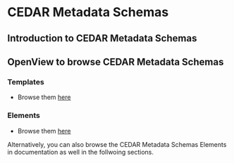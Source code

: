 # CEDAR Metadata Schemas

## Introduction to CEDAR Metadata Schemas

## OpenView to browse CEDAR Metadata Schemas

### Templates

- Browse them [here](https://openview.metadatacenter.org/folders/https:%2F%2Frepo.metadatacenter.org%2Ffolders%2Fc05e44e4-6b2b-42f1-ad9c-f393acd0c7ed)

### Elements

- Browse them [here](https://openview.metadatacenter.org/folders/https:%2F%2Frepo.metadatacenter.org%2Ffolders%2Fcb246456-32b2-4b7f-a58d-bca7ebc96033)


Alternatively, you can also browse the CEDAR Metadata Schemas Elements in documentation as well in the follwoing sections.

